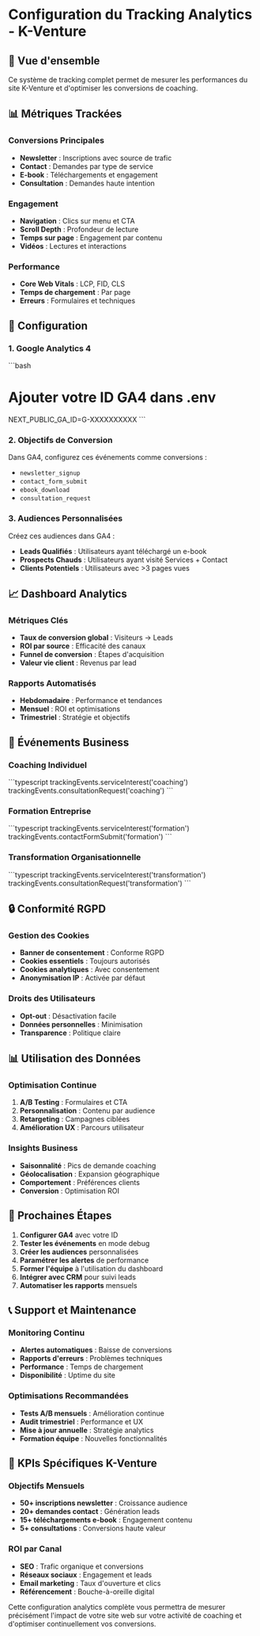 # Configuration du Tracking Analytics - K-Venture

## 🎯 Vue d'ensemble

Ce système de tracking complet permet de mesurer les performances du site K-Venture et d'optimiser les conversions de coaching.

## 📊 Métriques Trackées

### Conversions Principales
- **Newsletter** : Inscriptions avec source de trafic
- **Contact** : Demandes par type de service
- **E-book** : Téléchargements et engagement
- **Consultation** : Demandes haute intention

### Engagement
- **Navigation** : Clics sur menu et CTA
- **Scroll Depth** : Profondeur de lecture
- **Temps sur page** : Engagement par contenu
- **Vidéos** : Lectures et interactions

### Performance
- **Core Web Vitals** : LCP, FID, CLS
- **Temps de chargement** : Par page
- **Erreurs** : Formulaires et techniques

## 🔧 Configuration

### 1. Google Analytics 4

\`\`\`bash
# Ajouter votre ID GA4 dans .env
NEXT_PUBLIC_GA_ID=G-XXXXXXXXXX
\`\`\`

### 2. Objectifs de Conversion

Dans GA4, configurez ces événements comme conversions :
- `newsletter_signup`
- `contact_form_submit`
- `ebook_download`
- `consultation_request`

### 3. Audiences Personnalisées

Créez ces audiences dans GA4 :
- **Leads Qualifiés** : Utilisateurs ayant téléchargé un e-book
- **Prospects Chauds** : Utilisateurs ayant visité Services + Contact
- **Clients Potentiels** : Utilisateurs avec >3 pages vues

## 📈 Dashboard Analytics

### Métriques Clés
- **Taux de conversion global** : Visiteurs → Leads
- **ROI par source** : Efficacité des canaux
- **Funnel de conversion** : Étapes d'acquisition
- **Valeur vie client** : Revenus par lead

### Rapports Automatisés
- **Hebdomadaire** : Performance et tendances
- **Mensuel** : ROI et optimisations
- **Trimestriel** : Stratégie et objectifs

## 🎯 Événements Business

### Coaching Individuel
\`\`\`typescript
trackingEvents.serviceInterest('coaching')
trackingEvents.consultationRequest('coaching')
\`\`\`

### Formation Entreprise
\`\`\`typescript
trackingEvents.serviceInterest('formation')
trackingEvents.contactFormSubmit('formation')
\`\`\`

### Transformation Organisationnelle
\`\`\`typescript
trackingEvents.serviceInterest('transformation')
trackingEvents.consultationRequest('transformation')
\`\`\`

## 🔒 Conformité RGPD

### Gestion des Cookies
- **Banner de consentement** : Conforme RGPD
- **Cookies essentiels** : Toujours autorisés
- **Cookies analytiques** : Avec consentement
- **Anonymisation IP** : Activée par défaut

### Droits des Utilisateurs
- **Opt-out** : Désactivation facile
- **Données personnelles** : Minimisation
- **Transparence** : Politique claire

## 📊 Utilisation des Données

### Optimisation Continue
1. **A/B Testing** : Formulaires et CTA
2. **Personnalisation** : Contenu par audience
3. **Retargeting** : Campagnes ciblées
4. **Amélioration UX** : Parcours utilisateur

### Insights Business
- **Saisonnalité** : Pics de demande coaching
- **Géolocalisation** : Expansion géographique
- **Comportement** : Préférences clients
- **Conversion** : Optimisation ROI

## 🚀 Prochaines Étapes

1. **Configurer GA4** avec votre ID
2. **Tester les événements** en mode debug
3. **Créer les audiences** personnalisées
4. **Paramétrer les alertes** de performance
5. **Former l'équipe** à l'utilisation du dashboard
6. **Intégrer avec CRM** pour suivi leads
7. **Automatiser les rapports** mensuels

## 📞 Support et Maintenance

### Monitoring Continu
- **Alertes automatiques** : Baisse de conversions
- **Rapports d'erreurs** : Problèmes techniques
- **Performance** : Temps de chargement
- **Disponibilité** : Uptime du site

### Optimisations Recommandées
- **Tests A/B mensuels** : Amélioration continue
- **Audit trimestriel** : Performance et UX
- **Mise à jour annuelle** : Stratégie analytics
- **Formation équipe** : Nouvelles fonctionnalités

## 🎯 KPIs Spécifiques K-Venture

### Objectifs Mensuels
- **50+ inscriptions newsletter** : Croissance audience
- **20+ demandes contact** : Génération leads
- **15+ téléchargements e-book** : Engagement contenu
- **5+ consultations** : Conversions haute valeur

### ROI par Canal
- **SEO** : Trafic organique et conversions
- **Réseaux sociaux** : Engagement et leads
- **Email marketing** : Taux d'ouverture et clics
- **Référencement** : Bouche-à-oreille digital

Cette configuration analytics complète vous permettra de mesurer précisément l'impact de votre site web sur votre activité de coaching et d'optimiser continuellement vos conversions.
